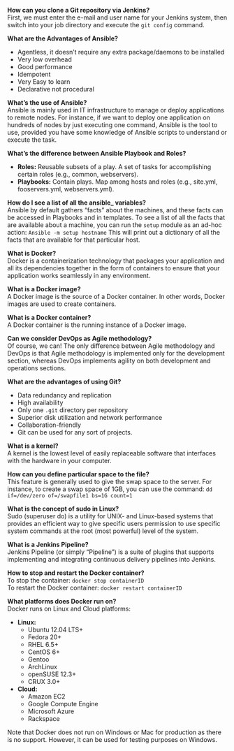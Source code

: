 
**How can you clone a Git repository via Jenkins?**  
First, we must enter the e-mail and user name for your Jenkins system, then switch into your job directory and execute the `git config` command.

**What are the Advantages of Ansible?**  
- Agentless, it doesn’t require any extra package/daemons to be installed
- Very low overhead
- Good performance
- Idempotent
- Very Easy to learn
- Declarative not procedural

**What’s the use of Ansible?**  
Ansible is mainly used in IT infrastructure to manage or deploy applications to remote nodes. For instance, if we want to deploy one application on hundreds of nodes by just executing one command, Ansible is the tool to use, provided you have some knowledge of Ansible scripts to understand or execute the task.

**What’s the difference between Ansible Playbook and Roles?**  
- **Roles:** Reusable subsets of a play. A set of tasks for accomplishing certain roles (e.g., common, webservers).
- **Playbooks:** Contain plays. Map among hosts and roles (e.g., site.yml, fooservers.yml, webservers.yml).

**How do I see a list of all the ansible_ variables?**  
Ansible by default gathers “facts” about the machines, and these facts can be accessed in Playbooks and in templates. To see a list of all the facts that are available about a machine, you can run the `setup` module as an ad-hoc action:
`Ansible -m setup hostname`
This will print out a dictionary of all the facts that are available for that particular host.

**What is Docker?**  
Docker is a containerization technology that packages your application and all its dependencies together in the form of containers to ensure that your application works seamlessly in any environment.

**What is a Docker image?**  
A Docker image is the source of a Docker container. In other words, Docker images are used to create containers.

**What is a Docker container?**  
A Docker container is the running instance of a Docker image.

**Can we consider DevOps as Agile methodology?**  
Of course, we can! The only difference between Agile methodology and DevOps is that Agile methodology is implemented only for the development section, whereas DevOps implements agility on both development and operations sections.

**What are the advantages of using Git?**  
- Data redundancy and replication
- High availability
- Only one `.git` directory per repository
- Superior disk utilization and network performance
- Collaboration-friendly
- Git can be used for any sort of projects.

**What is a kernel?**  
A kernel is the lowest level of easily replaceable software that interfaces with the hardware in your computer.

**How can you define particular space to the file?**  
This feature is generally used to give the swap space to the server. For instance, to create a swap space of 1GB, you can use the command:
```dd if=/dev/zero of=/swapfile1 bs=1G count=1```

**What is the concept of sudo in Linux?**  
Sudo (superuser do) is a utility for UNIX- and Linux-based systems that provides an efficient way to give specific users permission to use specific system commands at the root (most powerful) level of the system.

**What is a Jenkins Pipeline?**  
Jenkins Pipeline (or simply “Pipeline”) is a suite of plugins that supports implementing and integrating continuous delivery pipelines into Jenkins.

**How to stop and restart the Docker container?**  
To stop the container: `docker stop containerID`  
To restart the Docker container: `docker restart containerID`

**What platforms does Docker run on?**  
Docker runs on Linux and Cloud platforms:
- **Linux:**
  - Ubuntu 12.04 LTS+
  - Fedora 20+
  - RHEL 6.5+
  - CentOS 6+
  - Gentoo
  - ArchLinux
  - openSUSE 12.3+
  - CRUX 3.0+
- **Cloud:**
  - Amazon EC2
  - Google Compute Engine
  - Microsoft Azure
  - Rackspace

Note that Docker does not run on Windows or Mac for production as there is no support. However, it can be used for testing purposes on Windows.
